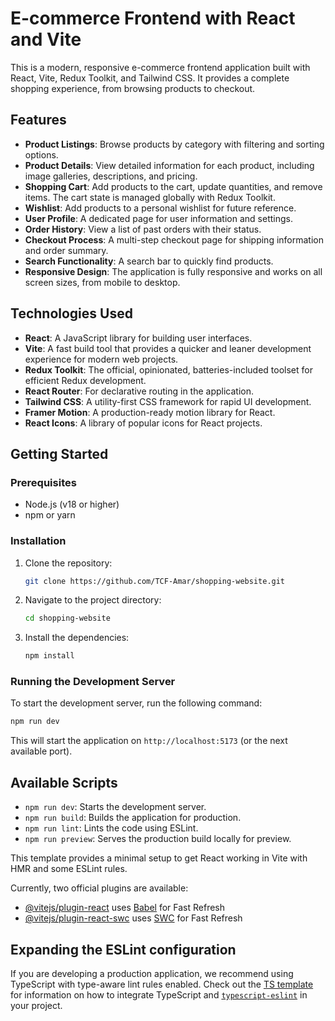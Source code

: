 # E-commerce Frontend with React and Vite

This is a modern, responsive e-commerce frontend application built with React, Vite, Redux Toolkit, and Tailwind CSS. It provides a complete shopping experience, from browsing products to checkout.

## Features

- **Product Listings**: Browse products by category with filtering and sorting options.
- **Product Details**: View detailed information for each product, including image galleries, descriptions, and pricing.
- **Shopping Cart**: Add products to the cart, update quantities, and remove items. The cart state is managed globally with Redux Toolkit.
- **Wishlist**: Add products to a personal wishlist for future reference.
- **User Profile**: A dedicated page for user information and settings.
- **Order History**: View a list of past orders with their status.
- **Checkout Process**: A multi-step checkout page for shipping information and order summary.
- **Search Functionality**: A search bar to quickly find products.
- **Responsive Design**: The application is fully responsive and works on all screen sizes, from mobile to desktop.

## Technologies Used

- **React**: A JavaScript library for building user interfaces.
- **Vite**: A fast build tool that provides a quicker and leaner development experience for modern web projects.
- **Redux Toolkit**: The official, opinionated, batteries-included toolset for efficient Redux development.
- **React Router**: For declarative routing in the application.
- **Tailwind CSS**: A utility-first CSS framework for rapid UI development.
- **Framer Motion**: A production-ready motion library for React.
- **React Icons**: A library of popular icons for React projects.

## Getting Started

### Prerequisites

- Node.js (v18 or higher)
- npm or yarn

### Installation

1.  Clone the repository:
    ```bash
    git clone https://github.com/TCF-Amar/shopping-website.git
    ```
2.  Navigate to the project directory:
    ```bash
    cd shopping-website
    ```
3.  Install the dependencies:
    ```bash
    npm install
    ```

### Running the Development Server

To start the development server, run the following command:

```bash
npm run dev
```

This will start the application on `http://localhost:5173` (or the next available port).

## Available Scripts

- `npm run dev`: Starts the development server.
- `npm run build`: Builds the application for production.
- `npm run lint`: Lints the code using ESLint.
- `npm run preview`: Serves the production build locally for preview.

This template provides a minimal setup to get React working in Vite with HMR and some ESLint rules.

Currently, two official plugins are available:

- [@vitejs/plugin-react](https://github.com/vitejs/vite-plugin-react/blob/main/packages/plugin-react) uses [Babel](https://babeljs.io/) for Fast Refresh
- [@vitejs/plugin-react-swc](https://github.com/vitejs/vite-plugin-react/blob/main/packages/plugin-react-swc) uses [SWC](https://swc.rs/) for Fast Refresh

## Expanding the ESLint configuration

If you are developing a production application, we recommend using TypeScript with type-aware lint rules enabled. Check out the [TS template](https://github.com/vitejs/vite/tree/main/packages/create-vite/template-react-ts) for information on how to integrate TypeScript and [`typescript-eslint`](https://typescript-eslint.io) in your project.
